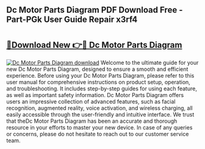 ## Dc Motor Parts Diagram PDF Download Free - Part-PGk User Guide Repair x3rf4

# <h2><a href="http://dfhj5f.blite.top/?on=Dc+Motor+Parts+Diagram">🔗Download New 👉🔴 Dc Motor Parts Diagram</a></h2>

[![Dc Motor Parts Diagram download](https://i.imgur.com/lujVjoI.png)](http://dfhj5f.blite.top/?on=Dc+Motor+Parts+Diagram)
Welcome to the ultimate guide for your new Dc Motor Parts Diagram, designed to ensure a smooth and efficient experience. Before using your Dc Motor Parts Diagram, please refer to this user manual for comprehensive instructions on product setup, operation, and troubleshooting. It includes step-by-step guides for using each feature, as well as important safety information. Dc Motor Parts Diagram offers users an impressive collection of advanced features, such as facial recognition, augmented reality, voice activation, and wireless charging, all easily accessible through the user-friendly and intuitive interface. We trust that theDc Motor Parts Diagram has been an accurate and thorough resource in your efforts to master your new device. In case of any queries or concerns, please do not hesitate to reach out to our customer service team.
